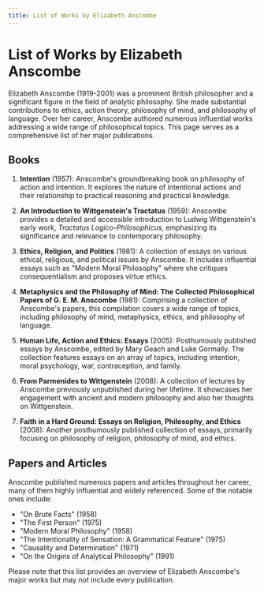 ```yaml
---
title: List of Works by Elizabeth Anscombe
---
```

# List of Works by Elizabeth Anscombe

Elizabeth Anscombe (1919-2001) was a prominent British philosopher and a significant figure in the field of analytic philosophy. She made substantial contributions to ethics, action theory, philosophy of mind, and philosophy of language. Over her career, Anscombe authored numerous influential works addressing a wide range of philosophical topics. This page serves as a comprehensive list of her major publications.

## Books

1. **Intention** (1957): Anscombe's groundbreaking book on philosophy of action and intention. It explores the nature of intentional actions and their relationship to practical reasoning and practical knowledge.

2. **An Introduction to Wittgenstein's Tractatus** (1959): Anscombe provides a detailed and accessible introduction to Ludwig Wittgenstein's early work, *Tractatus Logico-Philosophicus*, emphasizing its significance and relevance to contemporary philosophy.

3. **Ethics, Religion, and Politics** (1981): A collection of essays on various ethical, religious, and political issues by Anscombe. It includes influential essays such as "Modern Moral Philosophy" where she critiques consequentialism and proposes virtue ethics.

4. **Metaphysics and the Philosophy of Mind: The Collected Philosophical Papers of G. E. M. Anscombe** (1981): Comprising a collection of Anscombe's papers, this compilation covers a wide range of topics, including philosophy of mind, metaphysics, ethics, and philosophy of language.

5. **Human Life, Action and Ethics: Essays** (2005): Posthumously published essays by Anscombe, edited by Mary Geach and Luke Gormally. The collection features essays on an array of topics, including intention, moral psychology, war, contraception, and family.

6. **From Parmenides to Wittgenstein** (2008): A collection of lectures by Anscombe previously unpublished during her lifetime. It showcases her engagement with ancient and modern philosophy and also her thoughts on Wittgenstein.

7. **Faith in a Hard Ground: Essays on Religion, Philosophy, and Ethics** (2008): Another posthumously published collection of essays, primarily focusing on philosophy of religion, philosophy of mind, and ethics.

## Papers and Articles

Anscombe published numerous papers and articles throughout her career, many of them highly influential and widely referenced. Some of the notable ones include:

- "On Brute Facts" (1958)
- "The First Person" (1975)
- "Modern Moral Philosophy" (1958)
- "The Intentionality of Sensation: A Grammatical Feature" (1975)
- "Causality and Determination" (1971)
- "On the Origins of Analytical Philosophy" (1991)

Please note that this list provides an overview of Elizabeth Anscombe's major works but may not include every publication.